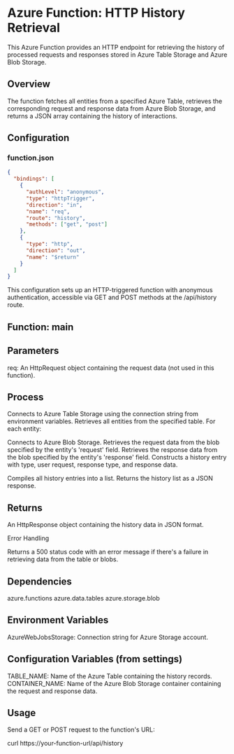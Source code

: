 # Azure Function: HTTP History Retrieval

This Azure Function provides an HTTP endpoint for retrieving the history of processed requests and responses stored in Azure Table Storage and Azure Blob Storage.

## Overview

The function fetches all entities from a specified Azure Table, retrieves the corresponding request and response data from Azure Blob Storage, and returns a JSON array containing the history of interactions.

## Configuration

### function.json

```json
{
  "bindings": [
    {
      "authLevel": "anonymous",
      "type": "httpTrigger",
      "direction": "in",
      "name": "req",
      "route": "history",
      "methods": ["get", "post"]
    },
    {
      "type": "http",
      "direction": "out",
      "name": "$return"
    }
  ]
}

```

This configuration sets up an HTTP-triggered function with anonymous authentication, accessible via GET and POST methods at the /api/history route.


## Function: main
## Parameters

req: An HttpRequest object containing the request data (not used in this function).

## Process

Connects to Azure Table Storage using the connection string from environment variables.
Retrieves all entities from the specified table.
For each entity:

Connects to Azure Blob Storage.
Retrieves the request data from the blob specified by the entity's 'request' field.
Retrieves the response data from the blob specified by the entity's 'response' field.
Constructs a history entry with type, user request, response type, and response data.


Compiles all history entries into a list.
Returns the history list as a JSON response.

## Returns

An HttpResponse object containing the history data in JSON format.

Error Handling

Returns a 500 status code with an error message if there's a failure in retrieving data from the table or blobs.

## Dependencies

azure.functions
azure.data.tables
azure.storage.blob

## Environment Variables

AzureWebJobsStorage: Connection string for Azure Storage account.

## Configuration Variables (from settings)

TABLE_NAME: Name of the Azure Table containing the history records.
CONTAINER_NAME: Name of the Azure Blob Storage container containing the request and response data.

## Usage
Send a GET or POST request to the function's URL:

curl https://your-function-url/api/history